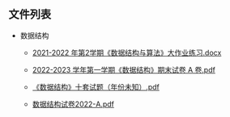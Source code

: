 

## 文件列表

- 数据结构

    - [2021-2022 年第2学期《数据结构与算法》大作业练习.docx](https://github.com/bjut-swift/BJUT-Helper/raw/master/%E6%95%B0%E6%8D%AE%E7%BB%93%E6%9E%84/2021-2022%20%E5%B9%B4%E7%AC%AC2%E5%AD%A6%E6%9C%9F%E3%80%8A%E6%95%B0%E6%8D%AE%E7%BB%93%E6%9E%84%E4%B8%8E%E7%AE%97%E6%B3%95%E3%80%8B%E5%A4%A7%E4%BD%9C%E4%B8%9A%E7%BB%83%E4%B9%A0.docx)

    - [2022-2023 学年第一学期《数据结构》期末试卷 A 卷.pdf](https://github.com/bjut-swift/BJUT-Helper/raw/master/%E6%95%B0%E6%8D%AE%E7%BB%93%E6%9E%84/2022-2023%20%E5%AD%A6%E5%B9%B4%E7%AC%AC%E4%B8%80%E5%AD%A6%E6%9C%9F%E3%80%8A%E6%95%B0%E6%8D%AE%E7%BB%93%E6%9E%84%E3%80%8B%E6%9C%9F%E6%9C%AB%E8%AF%95%E5%8D%B7%20A%20%E5%8D%B7.pdf)

    - [《数据结构》十套试题（年份未知）.pdf](https://github.com/bjut-swift/BJUT-Helper/raw/master/%E6%95%B0%E6%8D%AE%E7%BB%93%E6%9E%84/%E3%80%8A%E6%95%B0%E6%8D%AE%E7%BB%93%E6%9E%84%E3%80%8B%E5%8D%81%E5%A5%97%E8%AF%95%E9%A2%98%EF%BC%88%E5%B9%B4%E4%BB%BD%E6%9C%AA%E7%9F%A5%EF%BC%89.pdf)

    - [数据结构试卷2022-A.pdf](https://github.com/bjut-swift/BJUT-Helper/raw/master/%E6%95%B0%E6%8D%AE%E7%BB%93%E6%9E%84/%E6%95%B0%E6%8D%AE%E7%BB%93%E6%9E%84%E8%AF%95%E5%8D%B72022-A.pdf)

